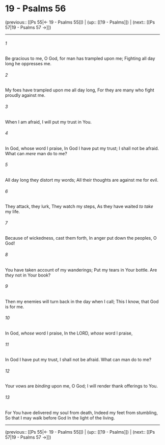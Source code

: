# 19 - Psalms 56

(previous:: [[Ps 55|← 19 - Psalms 55]]) | (up:: [[19 - Psalms]]) | (next:: [[Ps 57|19 - Psalms 57 →]])

***


###### 1 
Be gracious to me, O God, for man has trampled upon me; Fighting all day long he oppresses me. 

###### 2 
My foes have trampled upon me all day long, For they are many who fight proudly against me. 

###### 3 
When I am afraid, I will put my trust in You. 

###### 4 
In God, whose word I praise, In God I have put my trust; I shall not be afraid. What can _mere_ man do to me? 

###### 5 
All day long they distort my words; All their thoughts are against me for evil. 

###### 6 
They attack, they lurk, They watch my steps, As they have waited _to take_ my life. 

###### 7 
Because of wickedness, cast them forth, In anger put down the peoples, O God! 

###### 8 
You have taken account of my wanderings; Put my tears in Your bottle. Are _they_ not in Your book? 

###### 9 
Then my enemies will turn back in the day when I call; This I know, that God is for me. 

###### 10 
In God, _whose_ word I praise, In the LORD, _whose_ word I praise, 

###### 11 
In God I have put my trust, I shall not be afraid. What can man do to me? 

###### 12 
Your vows are _binding_ upon me, O God; I will render thank offerings to You. 

###### 13 
For You have delivered my soul from death, Indeed my feet from stumbling, So that I may walk before God In the light of the living.

***

(previous:: [[Ps 55|← 19 - Psalms 55]]) | (up:: [[19 - Psalms]]) | (next:: [[Ps 57|19 - Psalms 57 →]])
